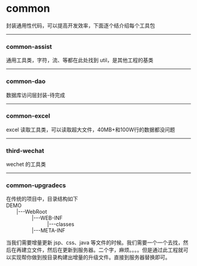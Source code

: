 # common
封装通用性代码，可以提高开发效率，下面逐个结介绍每个工具包
***
### common-assist
通用工具类，字符，流、等都在此处找到 util，是其他工程的基类
***
### common-dao
数据库访问层封装-待完成
***
### common-excel
excel 读取工具类，可以读取超大文件，40MB+和100W行的数据都没问题
***
### third-wechat
wechet 的工具类
***
### common-upgradecs

在传统的项目中，目录结构如下
<br>
DEMO<br>
&emsp;&emsp;|---WebRoot<br>
&emsp;&emsp;&emsp;&emsp;&emsp;|---WEB-INF<br>
&emsp;&emsp;&emsp;&emsp;&emsp;&emsp;&emsp;&emsp;|---classes<br>
&emsp;&emsp;&emsp;&emsp;&emsp;|---META-INF<br>

当我们需要增量更新 jsp、css、java 等文件的时候。我们需要一个一个去找，然后在再建立文件，然后在更新到服务器。二个字，麻烦。。。。但是通过此工程就可以实现帮你做到按目录构建出增量的升级文件。直接到服务器替换即可。


